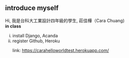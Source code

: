<h2>introduce myself</h2>
Hi, 我是台科大工業設計四年級的學生, 莊佳樺（Cara Chuang)

<br>
<b>in class</b>
<ul style="list-style-type:lower-roman;">
<li>install Django, Acanda</li>
<li>register Github, Heroku</li>
<p>


link: https://carahelloworldtest.herokuapp.com/
